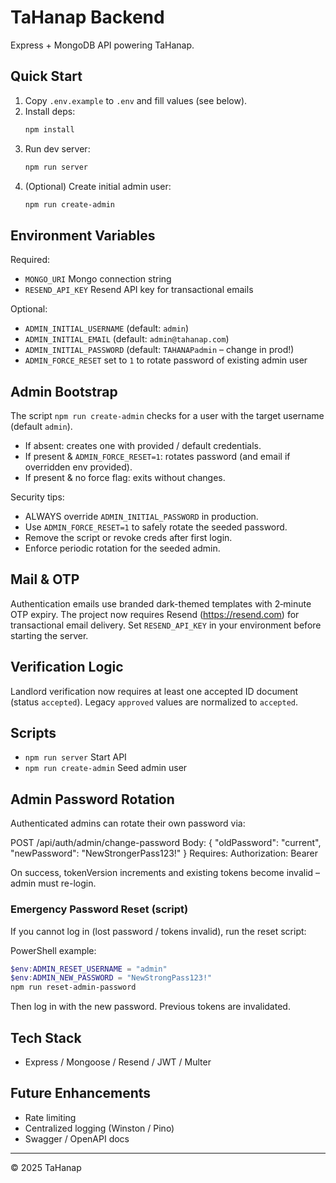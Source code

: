 # TaHanap Backend

Express + MongoDB API powering TaHanap.

## Quick Start

1. Copy `.env.example` to `.env` and fill values (see below).
2. Install deps:
   ```bash
   npm install
   ```
3. Run dev server:
   ```bash
   npm run server
   ```
4. (Optional) Create initial admin user:
   ```bash
   npm run create-admin
   ```

## Environment Variables

Required:
- `MONGO_URI` Mongo connection string
- `RESEND_API_KEY` Resend API key for transactional emails

Optional:
- `ADMIN_INITIAL_USERNAME` (default: `admin`)
- `ADMIN_INITIAL_EMAIL` (default: `admin@tahanap.com`)
- `ADMIN_INITIAL_PASSWORD` (default: `TAHANAPadmin` – change in prod!)
- `ADMIN_FORCE_RESET` set to `1` to rotate password of existing admin user

## Admin Bootstrap

The script `npm run create-admin` checks for a user with the target username (default `admin`).
- If absent: creates one with provided / default credentials.
- If present & `ADMIN_FORCE_RESET=1`: rotates password (and email if overridden env provided).
- If present & no force flag: exits without changes.

Security tips:
- ALWAYS override `ADMIN_INITIAL_PASSWORD` in production.
- Use `ADMIN_FORCE_RESET=1` to safely rotate the seeded password.
- Remove the script or revoke creds after first login.
- Enforce periodic rotation for the seeded admin.

## Mail & OTP

Authentication emails use branded dark-themed templates with 2‑minute OTP expiry. The project now requires Resend (https://resend.com) for transactional email delivery. Set `RESEND_API_KEY` in your environment before starting the server.

## Verification Logic

Landlord verification now requires at least one accepted ID document (status `accepted`). Legacy `approved` values are normalized to `accepted`.

## Scripts
- `npm run server` Start API
- `npm run create-admin` Seed admin user

## Admin Password Rotation

Authenticated admins can rotate their own password via:

POST /api/auth/admin/change-password
Body: { "oldPassword": "current", "newPassword": "NewStrongerPass123!" }
Requires: Authorization: Bearer <token>

On success, tokenVersion increments and existing tokens become invalid – admin must re-login.

### Emergency Password Reset (script)
If you cannot log in (lost password / tokens invalid), run the reset script:

PowerShell example:
```powershell
$env:ADMIN_RESET_USERNAME = "admin"
$env:ADMIN_NEW_PASSWORD = "NewStrongPass123!"
npm run reset-admin-password
```
Then log in with the new password. Previous tokens are invalidated.

## Tech Stack
- Express / Mongoose / Resend / JWT / Multer

## Future Enhancements
- Rate limiting
- Centralized logging (Winston / Pino)
- Swagger / OpenAPI docs

---
© 2025 TaHanap
